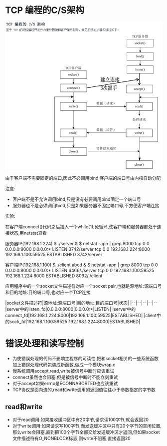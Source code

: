 # TCP 编程的C/S架构

![tcp_cs](./tcp_cs.png)

由于客户端不需要固定的端口,因此不必调用bind,客户端的端口号由内核自动分配

注意:
- 客户端不是不允许调用bind,只是没有必要调用bind固定一个端口号
- 服务器也不是必须调用bind,只是如果服务器不固定端口号,不方便客户端连接

实验:

在客户端connect()代码之后插入一个while(1);死循环,使客户端和服务器都处于连接状态,用netstat查看

服务器IP(192.168.1.224)
	$ ./server &
	$ netstat -apn | grep 8000
	tcp        0      0 0.0.0.0:8000            0.0.0.0:*               LISTEN      3742/server
	tcp        0      0 192.168.1.224:8000      192.168.1.100:59525     ESTABLISHED 3742/server

客户端IP(192.168.1.100)
	$ ./client abcd &
	$ netstat -apn | grep 8000
	tcp        0      0 0.0.0.0:8000            0.0.0.0:*               LISTEN      6466/./server
	tcp        0      0 192.168.1.100:59525     192.168.1.224:8000      ESTABLISHED 8092/./client

应用程序中的一个socket文件描述符对应一个socket pair,也就是源地址:源端口号和目的地址:目的端口号,也对应一个TCP连接

|socket文件描述符|源地址:源端口号|目的地址:目的端口号|状态|
|--|--|--|--|--
|server中的listen_fd|0.0.0.0:8000|0.0.0.0:\*|LISTEN|
|server中的connect_fd|192.168.1.224:8000|192.168.1.100:59525|ESTABLISHED|
|client中的sock_fd|192.168.1.100:59525|192.168.1.224:8000|ESTABLISHED|

# 错误处理和读写控制

- 为使错误处理的代码不影响主程序的可读性,把和socket相关的一些系统函数加上错误处理代码包装成新函数,做成一个模块wrap.c
- 慢系统调用accept,read,write被信号中断时应该重试
- connect虽然也会阻塞,但是被信号中断时不能立刻重试
- 对于accept如果errno是ECONNABORTED也应该重试
- TCP协议是面向流的,read和write调用的返回值往往小于参数指定的字节数

## read和write

- 对于read调用:如果接收缓冲区中有20字节,请求读100字节,就会返回20
- 对于write调用:如果请求写100字节,而发送缓冲区中只有20个字节的空闲位置,那么write会阻塞,直到把100个字节全部交给发送缓冲区才返回,但如果socket文件描述符有O_NONBLOCK标志,则write不阻塞,直接返回20
